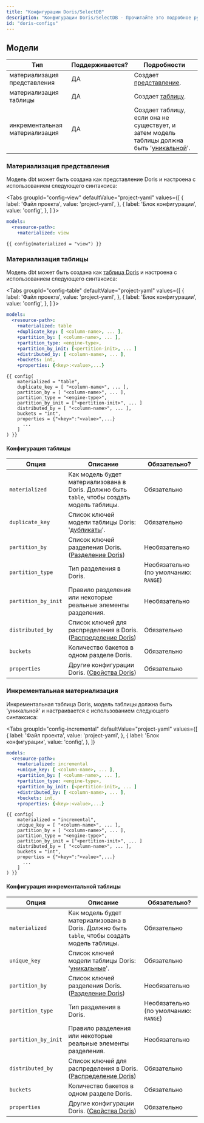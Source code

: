 ```yaml
---
title: "Конфигурации Doris/SelectDB"
description: "Конфигурации Doris/SelectDB - Прочитайте это подробное руководство, чтобы узнать о конфигурациях в dbt."
id: "doris-configs"
---
```


## Модели

| Тип                        | Поддерживается? | Подробности                                                                                                                                             |
|-----------------------------|----------------|-------------------------------------------------------------------------------------------------------------------------------------------------------|
| материализация представления | ДА             | Создает [представление](https://doris.apache.org/docs/sql-manual/sql-reference/Data-Definition-Statements/Create/CREATE-VIEW/).                            |
| материализация таблицы      | ДА             | Создает [таблицу](https://doris.apache.org/docs/sql-manual/sql-reference/Data-Definition-Statements/Create/CREATE-TABLE/).                          |
| инкрементальная материализация | ДА          | Создает таблицу, если она не существует, и затем модель таблицы должна быть '[уникальной](https://doris.apache.org/docs/data-table/data-model#uniq-model/)'. |

### Материализация представления

Модель dbt может быть создана как представление Doris и настроена с использованием следующего синтаксиса:

<Tabs
groupId="config-view"
defaultValue="project-yaml"
values={[
{ label: 'Файл проекта', value: 'project-yaml', },
{ label: 'Блок конфигурации', value: 'config', },
]
}>

<TabItem value="project-yaml">
<File name='dbt_project.yml'>

```yaml
models:
  <resource-path>:
    +materialized: view
```

</File>
</TabItem>

<TabItem value="config">
<File name='models/<model_name>.sql'>

```jinja
{{ config(materialized = "view") }}
```

</File>
</TabItem>
</Tabs>

### Материализация таблицы

Модель dbt может быть создана как [таблица Doris](https://doris.apache.org/docs/sql-manual/sql-reference/Data-Definition-Statements/Create/CREATE-TABLE/) и настроена с использованием следующего синтаксиса:

<Tabs
groupId="config-table"
defaultValue="project-yaml"
values={[
{ label: 'Файл проекта', value: 'project-yaml', },
{ label: 'Блок конфигурации', value: 'config', },
]
}>

<TabItem value="project-yaml">
<File name='dbt_project.yml'>

```yaml
models:
  <resource-path>:
    +materialized: table
    +duplicate_key: [ <column-name>, ... ],
    +partition_by: [ <column-name>, ... ],
    +partition_type: <engine-type>,
    +partition_by_init: [<pertition-init>, ... ]
    +distributed_by: [ <column-name>, ... ],
    +buckets: int,
    +properties: {<key>:<value>,...}
```

</File>
</TabItem>

<TabItem value="config">
<File name='models/<model_name>.sql'>

```jinja
{{ config(
    materialized = "table",
    duplicate_key = [ "<column-name>", ... ],
    partition_by = [ "<column-name>", ... ],
    partition_type = "<engine-type>",
    partition_by_init = ["<pertition-init>", ... ]
    distributed_by = [ "<column-name>", ... ],
    buckets = "int",
    properties = {"<key>":"<value>",...}
      ...
    ]
) }}
```

</File>
</TabItem>
</Tabs>

#### Конфигурация таблицы

| Опция              | Описание                                                                                                                                                                           | Обязательно?               |
|---------------------|-----------------------------------------------------------------------------------------------------------------------------------------------------------------------------------|-----------------------------|
| `materialized`      | Как модель будет материализована в Doris. Должно быть `table`, чтобы создать модель таблицы.                                                                                     | Обязательно                 |
| `duplicate_key`     | Список ключей модели таблицы Doris: '[дубликаты](https://doris.apache.org/docs/data-table/data-model#duplicate-model)'.                                                            | Обязательно                 |
| `partition_by`      | Список ключей разделения Doris. ([Разделение Doris](https://doris.apache.org/docs/data-table/data-partition))                                                                     | Необязательно               |
| `partition_type`    | Тип разделения в Doris.                                                                                                                                                          | Необязательно (по умолчанию: `RANGE`) |
| `partition_by_init` | Правило разделения или некоторые реальные элементы разделения.                                                                                                                  | Необязательно               |
| `distributed_by`    | Список ключей для распределения в Doris.  ([Распределение Doris](https://doris.apache.org/docs/data-table/data-partition#partitioning-and-bucket))                                | Обязательно                 |
| `buckets`           | Количество бакетов в одном разделе Doris.                                                                                                                                       | Обязательно                 |
| `properties`        | Другие конфигурации Doris. ([Свойства Doris](https://doris.apache.org/docs/sql-manual/sql-reference/Data-Definition-Statements/Create/CREATE-TABLE/?&_highlight=properties)) | Обязательно                 |

### Инкрементальная материализация

Инкрементальная таблица Doris, модель таблицы должна быть 'уникальной' и настраивается с использованием следующего синтаксиса:

<Tabs
groupId="config-incremental"
defaultValue="project-yaml"
values={[
{ label: 'Файл проекта', value: 'project-yaml', },
{ label: 'Блок конфигурации', value: 'config', },
]}
>

<TabItem value="project-yaml">
<File name='dbt_project.yml'>

```yaml
models:
  <resource-path>:
    +materialized: incremental
    +unique_key: [ <column-name>, ... ],
    +partition_by: [ <column-name>, ... ],
    +partition_type: <engine-type>,
    +partition_by_init: [<pertition-init>, ... ]
    +distributed_by: [ <column-name>, ... ],
    +buckets: int,
    +properties: {<key>:<value>,...}
```

</File>
</TabItem>

<TabItem value="config">
<File name='models/<model_name>.sql'>

```jinja
{{ config(
    materialized = "incremental",
    unique_key = [ "<column-name>", ... ],
    partition_by = [ "<column-name>", ... ],
    partition_type = "<engine-type>",
    partition_by_init = ["<pertition-init>", ... ]
    distributed_by = [ "<column-name>", ... ],
    buckets = "int",
    properties = {"<key>":"<value>",...}
      ...
    ]
) }}
```

</File>
</TabItem>
</Tabs>

#### Конфигурация инкрементальной таблицы

| Опция              | Описание                                                                                                                                                                           | Обязательно?               |
|---------------------|-----------------------------------------------------------------------------------------------------------------------------------------------------------------------------------|-----------------------------|
| `materialized`      | Как модель будет материализована в Doris. Должно быть `table`, чтобы создать модель таблицы.                                                                                     | Обязательно                 |
| `unique_key`        | Список ключей модели таблицы Doris: '[уникальные](https://doris.apache.org/docs/data-table/data-model#uniq-model)'.                                                                | Обязательно                 |
| `partition_by`      | Список ключей разделения Doris. ([Разделение Doris](https://doris.apache.org/docs/data-table/data-partition))                                                                     | Необязательно               |
| `partition_type`    | Тип разделения в Doris.                                                                                                                                                          | Необязательно (по умолчанию: `RANGE`) |
| `partition_by_init` | Правило разделения или некоторые реальные элементы разделения.                                                                                                                  | Необязательно               |
| `distributed_by`    | Список ключей для распределения в Doris.  ([Распределение Doris](https://doris.apache.org/docs/data-table/data-partition#partitioning-and-bucket))                                | Обязательно                 |
| `buckets`           | Количество бакетов в одном разделе Doris.                                                                                                                                       | Обязательно                 |
| `properties`        | Другие конфигурации Doris. ([Свойства Doris](https://doris.apache.org/docs/sql-manual/sql-reference/Data-Definition-Statements/Create/CREATE-TABLE/?&_highlight=properties)) | Обязательно                 |